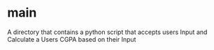 # main

A directory that contains a python script that accepts users Input and Calculate a Users CGPA based on their Input
